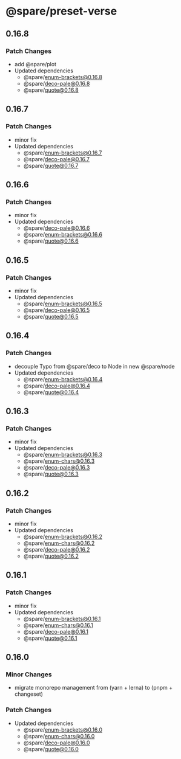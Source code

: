 # @spare/preset-verse

## 0.16.8

### Patch Changes

- add @spare/plot
- Updated dependencies
  - @spare/enum-brackets@0.16.8
  - @spare/deco-pale@0.16.8
  - @spare/quote@0.16.8

## 0.16.7

### Patch Changes

- minor fix
- Updated dependencies
  - @spare/enum-brackets@0.16.7
  - @spare/deco-pale@0.16.7
  - @spare/quote@0.16.7

## 0.16.6

### Patch Changes

- minor fix
- Updated dependencies
  - @spare/deco-pale@0.16.6
  - @spare/enum-brackets@0.16.6
  - @spare/quote@0.16.6

## 0.16.5

### Patch Changes

- minor fix
- Updated dependencies
  - @spare/enum-brackets@0.16.5
  - @spare/deco-pale@0.16.5
  - @spare/quote@0.16.5

## 0.16.4

### Patch Changes

- decouple Typo from @spare/deco to Node in new @spare/node
- Updated dependencies
  - @spare/enum-brackets@0.16.4
  - @spare/deco-pale@0.16.4
  - @spare/quote@0.16.4

## 0.16.3

### Patch Changes

- minor fix
- Updated dependencies
  - @spare/enum-brackets@0.16.3
  - @spare/enum-chars@0.16.3
  - @spare/deco-pale@0.16.3
  - @spare/quote@0.16.3

## 0.16.2

### Patch Changes

- minor fix
- Updated dependencies
  - @spare/enum-brackets@0.16.2
  - @spare/enum-chars@0.16.2
  - @spare/deco-pale@0.16.2
  - @spare/quote@0.16.2

## 0.16.1

### Patch Changes

- minor fix
- Updated dependencies
  - @spare/enum-brackets@0.16.1
  - @spare/enum-chars@0.16.1
  - @spare/deco-pale@0.16.1
  - @spare/quote@0.16.1

## 0.16.0

### Minor Changes

- migrate monorepo management from (yarn + lerna) to (pnpm + changeset)

### Patch Changes

- Updated dependencies
  - @spare/enum-brackets@0.16.0
  - @spare/enum-chars@0.16.0
  - @spare/deco-pale@0.16.0
  - @spare/quote@0.16.0
